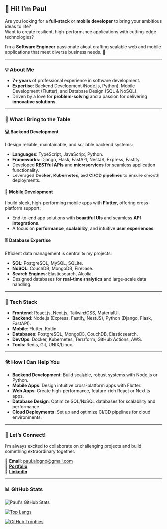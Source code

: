 
## 👋 Hi! I’m **Paul**

Are you looking for a **full-stack** or **mobile developer** to bring your ambitious ideas to life?  
Want to create resilient, high-performance applications with cutting-edge technologies?

I’m a **Software Engineer** passionate about crafting scalable web and mobile applications that meet diverse business needs. 🚀

---

### 💡 **About Me**  
- **7+ years** of professional experience in software development.  
- **Expertise**: Backend Development (Node.js, Python), Mobile Development (Flutter), and Database Design (SQL & NoSQL).  
- Driven by a love for **problem-solving** and a passion for delivering **innovative solutions**.  

---

### 🌟 **What I Bring to the Table**

#### 💻 **Backend Development**  
I design reliable, maintainable, and scalable backend systems:  
- **Languages**: TypeScript, JavaScript, Python.  
- **Frameworks**: Django, Flask, FastAPI, NestJS, Express, Fastify.  
- Developed **RESTful APIs** and **microservices** for seamless application functionality.  
- Leveraged **Docker**, **Kubernetes**, and **CI/CD pipelines** to ensure smooth deployments.  

#### 📱 **Mobile Development**  
I build sleek, high-performing mobile apps with **Flutter**, offering cross-platform support:  
- End-to-end app solutions with **beautiful UIs** and seamless **API integrations**.  
- A focus on **performance**, **scalability**, and intuitive **user experiences**.  

#### 🗄️ **Database Expertise**  
Efficient data management is central to my projects:  
- **SQL**: PostgreSQL, MySQL, SQLite.  
- **NoSQL**: CouchDB, MongoDB, Firebase.  
- **Search Engines**: Elasticsearch, Algolia.  
- Designed databases for **real-time analytics** and large-scale data handling.  

---

### 🔧 **Tech Stack**
- **Frontend**: React.js, Next.js, TailwindCSS, MaterialUI.  
- **Backend**: Node.js (Express, Fastify, NestJS), Python (Django, Flask, FastAPI).  
- **Mobile**: Flutter, Kotlin  
- **Databases**: PostgreSQL, MongoDB, CouchDB, Elasticsearch.  
- **DevOps**: Docker, Kubernetes, Terraform, GitHub Actions, AWS.  
- **Tools**: Redis, Git, UNIX/Linux.  

---

### 🛠 **How I Can Help You**
- **Backend Development**: Build scalable, robust systems with Node.js or Python.  
- **Mobile Apps**: Design intuitive cross-platform apps with Flutter.  
- **Web Apps**: Create high-performance, feature-rich React or Next.js apps.  
- **Database Design**: Optimize SQL/NoSQL databases for scalability and performance.  
- **Cloud Deployments**: Set up and optimize CI/CD pipelines for cloud environments.  

---

### 💬 **Let’s Connect!**  
I’m always excited to collaborate on challenging projects and build something extraordinary together.  

📧 **Email**: [paul.alogno@gmail.com](mailto:paul.alogno@gmail.com)  
📂 **[Portfolio](#)**  
💼 **[LinkedIn](https://www.linkedin.com/in/paul-alognon/)**  

---

### 📊 **GitHub Stats**
<p align="left">
  <img src="https://github-readme-stats.vercel.app/api?username=paulpascal&show_icons=true&count_private=true&bg_color=0D1117&border_radius=0&hide_title=true&text_color=FFF&icon_color=296ECA" alt="Paul's GitHub Stats" />
</p>

[![Top Langs](https://github-readme-stats.vercel.app/api/top-langs/?username=paulpascal&layout=compact&theme=gruvbox)](https://github.com/anuraghazra/github-readme-stats)

<p align="left">
  <a href="https://github.com/ryo-ma/github-profile-trophy">
    <img src="https://github-profile-trophy.vercel.app/?username=paulpascal&theme=gruvbox" alt="GitHub Trophies" />
  </a>
</p>
